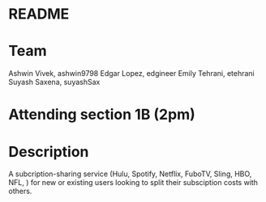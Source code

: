 # README

# Team
Ashwin Vivek, ashwin9798
Edgar Lopez, edgineer
Emily Tehrani, etehrani
Suyash Saxena, suyashSax

# Attending section 1B (2pm)

# Description
A subcription-sharing service (Hulu, Spotify, Netflix, FuboTV, Sling, HBO, NFL, <sport sites>) for new or existing users looking to split their subsciption costs with others.